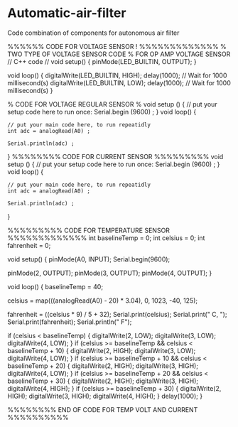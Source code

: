# Automatic-air-filter
Code combination of components for autonomous air filter

%%%%%% CODE FOR VOLTAGE SENSOR ! %%%%%%%%%%%%% 
% TWO TYPE OF VOLTAGE SENSOR CODE 
% FOR OP AMP VOLTAGE SENSOR 
// C++ code
//
void setup()
{
  pinMode(LED_BUILTIN, OUTPUT);
}

void loop()
{
  digitalWrite(LED_BUILTIN, HIGH);
  delay(1000); // Wait for 1000 millisecond(s)
  digitalWrite(LED_BUILTIN, LOW);
  delay(1000); // Wait for 1000 millisecond(s)
}

% CODE FOR VOLTAGE REGULAR SENSOR 
% void setup () {
  // put your setup code here to run once: 
  Serial.begin (9600) ; 
}
  void loop() {

    // put your main code here, to run repeatidly 
    int adc = analogRead(A0) ; 

    Serial.println(adc) ; 
    
  }
  %%%%%%%% CODE FOR CURRENT SENSOR %%%%%%%%%
  void setup () {
  // put your setup code here to run once: 
  Serial.begin (9600) ; 
}
  void loop() {

    // put your main code here, to run repeatidly 
    int adc = analogRead(A0) ; 

    Serial.println(adc) ; 
    
  }
  
%%%%%%%%% CODE FOR TEMPERATURE SENSOR %%%%%%%%%%%%%
int baselineTemp = 0;
int celsius = 0;
int fahrenheit = 0;

void setup()
{
  pinMode(A0, INPUT);
  Serial.begin(9600);

  pinMode(2, OUTPUT);
  pinMode(3, OUTPUT);
  pinMode(4, OUTPUT);
}

void loop()
{
  baselineTemp = 40;
  
  celsius = map(((analogRead(A0) - 20) * 3.04), 0, 1023, -40, 125);
  
   fahrenheit = ((celsius * 9) / 5 + 32);
  Serial.print(celsius);
  Serial.print(" C, ");
  Serial.print(fahrenheit);
  Serial.println(" F");
  
   if (celsius < baselineTemp) {
    digitalWrite(2, LOW);
    digitalWrite(3, LOW);
    digitalWrite(4, LOW);
  }
  if (celsius >= baselineTemp && celsius < baselineTemp + 10) {
    digitalWrite(2, HIGH);
    digitalWrite(3, LOW);
    digitalWrite(4, LOW);
  }
  if (celsius >= baselineTemp + 10 && celsius < baselineTemp + 20) {
    digitalWrite(2, HIGH);
    digitalWrite(3, HIGH);
    digitalWrite(4, LOW);
  }
  if (celsius >= baselineTemp + 20 && celsius < baselineTemp + 30) {
    digitalWrite(2, HIGH);
    digitalWrite(3, HIGH);
    digitalWrite(4, HIGH);
  }
  if (celsius >= baselineTemp + 30) {
    digitalWrite(2, HIGH);
    digitalWrite(3, HIGH);
    digitalWrite(4, HIGH);
  }
  delay(1000); 
}


%%%%%%%% END OF CODE FOR TEMP VOLT AND CURRENT %%%%%%%%%%
